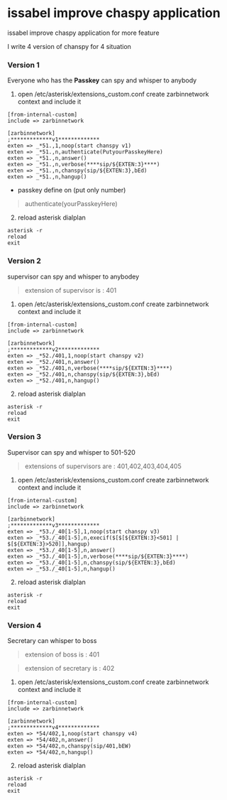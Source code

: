 # issabel improve chaspy application
issabel improve chaspy application for more feature

I write 4 version of chanspy for 4 situation

### Version 1
Everyone who has the **Passkey** can spy and whisper to anybody

1. open /etc/asterisk/extensions_custom.conf create zarbinnetwork context and include it
```
[from-internal-custom]
include => zarbinnetwork

[zarbinnetwork]
;*************v1*************
exten => _*51.,1,noop(start chanspy v1)
exten => _*51.,n,authenticate(PutyourPasskeyHere)
exten => _*51.,n,answer()
exten => _*51.,n,verbose(****sip/${EXTEN:3}****)
exten => _*51.,n,chanspy(sip/${EXTEN:3},bEd)
exten => _*51.,n,hangup()
```
- passkey define on (put only number) 
> authenticate(yourPasskeyHere)

2. reload asterisk dialplan
```
asterisk -r
reload
exit
```
### Version 2
supervisor can spy and whisper to anybodey
> extension of supervisor is : 401

1. open /etc/asterisk/extensions_custom.conf create zarbinnetwork context and include it
```
[from-internal-custom]
include => zarbinnetwork

[zarbinnetwork]
;*************v2*************
exten => _*52./401,1,noop(start chanspy v2)
exten => _*52./401,n,answer()
exten => _*52./401,n,verbose(****sip/${EXTEN:3}****)
exten => _*52./401,n,chanspy(sip/${EXTEN:3},bEd)
exten => _*52./401,n,hangup()
```
2. reload asterisk dialplan
```
asterisk -r
reload
exit
```
### Version 3
Supervisor can spy and whisper to 501-520
> extensions of supervisors are : 401,402,403,404,405


1. open /etc/asterisk/extensions_custom.conf create zarbinnetwork context and include it
```
[from-internal-custom]
include => zarbinnetwork

[zarbinnetwork]
;*************v3*************
exten => _*53./_40[1-5],1,noop(start chanspy v3)
exten => _*53./_40[1-5],n,execif($[$[${EXTEN:3}<501] | $[${EXTEN:3}>520]],hangup)
exten => _*53./_40[1-5],n,answer()
exten => _*53./_40[1-5],n,verbose(****sip/${EXTEN:3}****)
exten => _*53./_40[1-5],n,chanspy(sip/${EXTEN:3},bEd)
exten => _*53./_40[1-5],n,hangup()
```
2. reload asterisk dialplan
```
asterisk -r
reload
exit
```
### Version 4
Secretary can whisper to boss
> extension of boss is : 401 

> extension of secretary is : 402

1. open /etc/asterisk/extensions_custom.conf create zarbinnetwork context and include it
```
[from-internal-custom]
include => zarbinnetwork

[zarbinnetwork]
;*************v4*************
exten => *54/402,1,noop(start chanspy v4)
exten => *54/402,n,answer()
exten => *54/402,n,chanspy(sip/401,bEW)
exten => *54/402,n,hangup()
```
2. reload asterisk dialplan
```
asterisk -r
reload
exit
```
